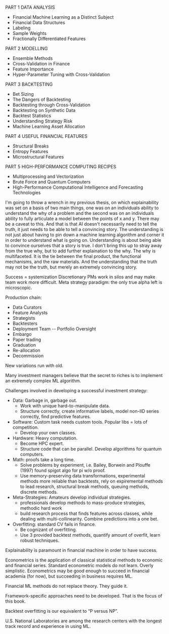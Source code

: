PART 1 DATA ANALYSIS
- Financial Machine Learning as a Distinct Subject
- Financial Data Structures
- Labeling 
- Sample Weights
- Fractionally Differentiated Features

PART 2 MODELLING
- Ensemble Methods
- Cross-Validation in Finance
- Feature Importance
- Hyper-Parameter Tuning with Cross-Validation

PART 3 BACKTESTING
- Bet Sizing
- The Dangers of Backtesting
- Backtesting through Cross-Validation
- Backtesting on Synthetic Data
- Backtest Statistics
- Understanding Strategy Risk
- Machine Learning Asset Allocation

PART 4 USEFUL FINANCIAL FEATURES
- Structural Breaks
- Entropy Features 
- Microstructural Features

PART 5 HIGH-PERFORMANCE COMPUTING RECIPES
- Multiprocessing and Vectorization
- Brute Force and Quantum Computers
- High-Performance Computational Intelligence and Forecasting Technologies


I'm going to throw a wrench in my previous thesis, on which explainability was set on a basis of two main things, one was on an individuals ability to understand the why of a problem and the second was on an individuals ability to fully articulate a model between the points of x and y. There may be a caveat to this. And that is that AI doesn't necessarily need to tell the truth, it just needs to be able to tell a convincing story. The understanding is not just about having to pin down a machine learning algorithm and corner it in order to understand what is going on. Understanding is about being able to convince ourselves that a story is true. I don't bring this up to stray away from the true why, but to add further explaination to the why. The why is multifaceted. It is the tie between the final product, the functional mechanisms, and the raw materials. And the understanding that the truth may not be the truth, but merely an extremely convincing story. 



Success = systemization
Discretionary PMs work in silos and may make team work more difficult.
Meta strategy paradigm: the only true alpha left is microscopic.

Production chain:
- Data Curators
- Feature Analysts
- Strategists
- Backtesters
- Deployment Team
-- Portfolio Oversight
- Embargo
- Paper trading
- Graduation
- Re-allocation
- Decommission

New variations run with old.


Many investment managers believe that the secret to riches is to implement an extremely complex ML algorithm.

Challenges involved in developing a successful investment strategy:
- Data: Garbage in, garbage out.
  - Work with unique hard-to-manipulate data.
  - Structure correctly, create informative labels, model non-IID series correctly, find predictive features.
- Software: Custom task needs custom tools. Popular libs = lots of competition. 
  - Develop your own classes. 
- Hardware: Heavy computation.
  - Become HPC expert.
  - Structure code that can be parallel. Develop algorithms for quantum computers.
- Math: proofs take a long time. 
  - Solve problems by experiment, i.e. Bailey, Borwein and Plouffe (1997) found spigot algo for pi w/o proof.
  - Use memory-preserving data transformations, experimental methods more reliable than backtests, rely on expiremental methods to lead research, structural break methods, queuing methods, discrete methods.
- Meta-Strategies: Amateurs develop individual strategies.
  - professionals develop methods to mass-produce strategies, methodic hard work
  - build research process that finds features across classes, while dealing with multi-collinearity. Combine  predictions into a one bet.
- Overfitting: standard CV fails in finance.
  - Be cognizant of overfitting.
  - Use 3 provided backtest methods, quantify amount of overfit, learn robust techniques. 

Explainability is paramount in financial machine in order to have success. 

Econometrics is the application of classical statistical methods to economic and financial series. Standard econometric models do not learn. Overly simplistic. Econometrics may be good enough to succeed in financial academia (for now), but succeeding in business requires ML.

Financial ML methods do not replace theory. They guide it.

Framework-specific approaches need to be developed. That is the focus of this book.

Backtest overfitting is our equivalent to “P versus NP”.

U.S. National Laboratories are among the research centers with the longest track record and experience in using ML. 
